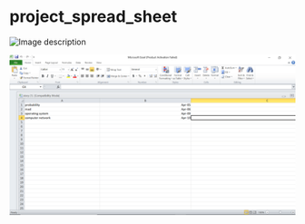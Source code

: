 # project_spread_sheet
![Image description](https://github.com/som23ya/project_spread_sheet/blob/master/project_spread_sheet-master/pic1.png)

![Image description](https://github.com/som23ya/project_spread_sheet/blob/master/project_spread_sheet-master/pic2.png)
